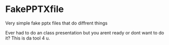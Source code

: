 # FakePPTXfile
Very simple fake pptx files that do diffrent things

Ever had to do an class presentation but you arent ready or dont want to do it? This is da tool 4 u.
